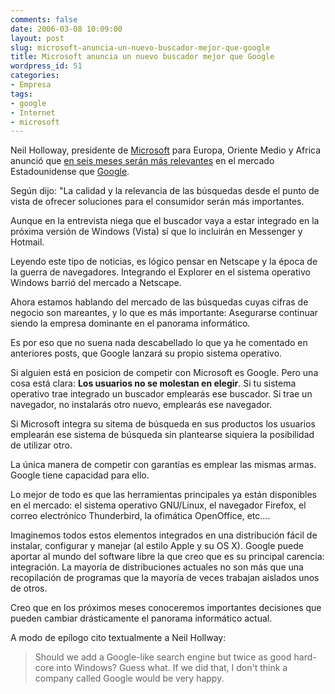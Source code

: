 ```yaml
---
comments: false
date: 2006-03-08 10:09:00
layout: post
slug: microsoft-anuncia-un-nuevo-buscador-mejor-que-google
title: Microsoft anuncia un nuevo buscador mejor que Google
wordpress_id: 51
categories:
- Empresa
tags:
- google
- Internet
- microsoft
---
```


Neil Holloway, presidente de [Microsoft](http://www.microsoft.com) para Europa, Oriente Medio y Africa anunció que [en seis meses serán más relevantes](http://today.reuters.com/news/newsarticle.aspx?type=technologyNews&storyid=2006-03-01T211748Z_01_L01660811_RTRUKOC_0_US-SUMMIT-MICROSFT-GOOGLE.xml&rpc=22) en el mercado Estadounidense que [Google](http://www.google.com).





Según dijo: "La calidad y la relevancia de las búsquedas desde el punto de vista de ofrecer soluciones para el consumidor serán más importantes.



	

Aunque en la entrevista niega que el buscador vaya a estar integrado en la próxima versión de Windows (Vista) sí que lo incluirán en Messenger y Hotmail.




	

Leyendo este tipo de noticias, es lógico pensar en Netscape y la época de la guerra de navegadores.  Integrando el Explorer en el sistema operativo Windows barrió del mercado a Netscape.




	

Ahora estamos hablando del mercado de las búsquedas cuyas cifras de negocio son mareantes, y lo que es más importante:  Asegurarse continuar siendo la empresa dominante en el panorama informático.




	

Es por eso que no suena nada descabellado lo que ya he comentado en anteriores posts, que Google lanzará su propio sistema operativo.




	

Si alguien está en posicion de competir con Microsoft es Google.  Pero una cosa está clara: **Los usuarios no se molestan en elegir**.  Si tu sistema operativo trae integrado un buscador emplearás ese buscador. Si trae un navegador, no instalarás otro nuevo, emplearás ese navegador.




	

Si Microsoft integra su sitema de búsqueda en sus productos los usuarios emplearán ese sistema de búsqueda sin plantearse siquiera la posibilidad de utilizar otro.




	

La única manera de competir con garantías es emplear las mismas armas.  Google tiene capacidad para ello.




	

Lo mejor de todo es que las herramientas principales ya están disponibles en el mercado: el sistema operativo GNU/Linux, el navegador Firefox, el correo electrónico Thunderbird, la ofimática OpenOffice, etc….




	

Imaginemos todos estos elementos integrados en una distribución fácil de instalar, configurar y manejar (al estilo Apple y su OS X).  Google puede aportar al mundo del software libre la que creo que es su principal carencia: integración.   La mayoría de distribuciones actuales no son más que una recopilación de programas que la mayoría de veces trabajan aislados unos de otros.




	

Creo que en los próximos meses conoceremos importantes decisiones que pueden cambiar drásticamente el panorama informático actual.




	

A modo de epílogo cito textualmente a Neil Hollway:






> Should we add a Google-like search engine but twice as good hard-core into Windows? Guess what. If we did that, I don't think a company called Google would be very happy.
